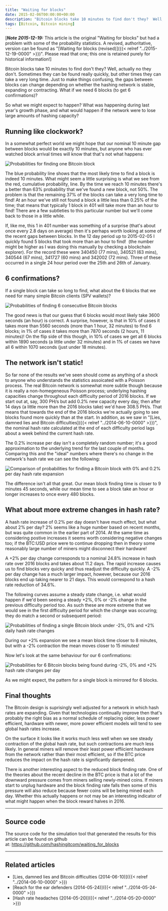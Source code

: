 ```yaml
---
title: "Waiting for blocks"
date: 2015-02-06T00:00:00+00:00
description: "Bitcoin blocks take 10 minutes to find don't they?  Well, actually no they don't.  Sometimes they can be found really quickly, but other times they can take a very long time.  Just to make things confusing, the gaps between blocks can change depending on whether the hashing network is stable, expanding or contracting. What if we need 6 blocks (to get 6 confirmations)?  So what we might expect to happen?  What was happening during last year's growth phase, and what would happen if the network were to lose large amounts of hashing capacity?"
tags: [Bitcoin, Bitcoin mining]
---
```

\[***Note 2015-12-19:*** This article is the
original \"Waiting for blocks\" but had a problem with some of the
probability statistics.  A revised, authoritative, version can be found
as "[Waiting for blocks (revised)]({{< relref "../2015-12-19-0000" >}})".
Please read that one; this one is retained purely for historical
information!\]

Bitcoin blocks take 10 minutes to find don't they?  Well, actually no
they don't.  Sometimes they can be found really quickly, but other times
they can take a very long time.  Just to make things confusing, the gaps
between blocks can change depending on whether the hashing network is
stable, expanding or contracting.  What if we need 6 blocks (to get 6
confirmations)?

So what we might expect to happen?  What was happening during last
year's growth phase, and what would happen if the network were to lose
large amounts of hashing capacity?

## Running like clockwork?

In a somewhat perfect world we might hope that our nominal 10 minute gap
between blocks would be exactly 10 minutes, but anyone who has ever
watched block arrival times will know that that's not what happens:

![Probabilities for finding one Bitcoin block](./1b_single.png)

The blue probability line shows that the most likely time to find a
block is indeed 10 minutes.  What might seem a little surprising is what
we see from the red, cumulative probability, line.  By the time we reach
10 minutes there's a better than 63% probability that we've found a
new block, not 50%.  The problem is that the remaining 37% of the blocks
can take a very long time to find!  At an hour we've still not found a
block a little less than 0.25% of the time; that means that typically 1
block in 401 will take more than an hour to find!  There are a few
subtleties to this particular number but we'll come back to those in a
little while.

If, like me, this 1 in 401 number was something of a surprise (that's
about once every 2.8 days on average) then it's perhaps worth looking
at some of the recent gaps between blocks.  In the 12 day period up to
2015-02-05 I quickly found 5 blocks that took more than an hour to find!
 (the number might be higher as I was doing this manually by checking a
blockchain explorer).  For the record these were 340450 (77 mins), 340521
(63 mins), 340544 (67 mins), 341727 (60 mins) and 342002 (72 mins).
Three of these occurred in a single 24 hour period over the 25th and
26th of January.

## 6 confirmations?

If a single block can take so long to find, what about the 6 blocks that
we need for many simple Bitcoin clients (SPV wallets)?

![Probabilities of finding 6 consecutive Bitcoin blocks](./6b_single.png)

The good news is that our guess that 6 blocks would most likely take
3600 seconds (an hour) is correct.  A surprise, however, is that in 10%
of cases it takes more than 5560 seconds (more than 1 hour, 32 minutes)
to find 6 blocks; in 1% of cases it takes more than 7870 seconds (2
hours, 11 minutes)!  On the flip side of this though, in 10% of cases we
get all 6 blocks within 1890 seconds (a little under 32 minutes) and in
1% of cases we have all 6 within 1070 seconds (just under 18 minutes).

## The network isn't static!

So far none of the results we've seen should come as anything of a
shock to anyone who understands the statistics assoicated with a Poisson
process.  The real Bitcoin network is somewhat more subtle though because
it is really a non-homegeneous Poisson process; underlying hashing
capacities change throughout each difficulty period of 2016 blocks.  If
we start out at, say, 300 PH/s but add 0.2% new capacity every day, then
after 14 days (a little more than the 2016 blocks take) we'd have 308.5
PH/s.  That means that towards the end of the 2016 blocks we're actually
going to see blocks found more quickly than at the start.  In addition,
as we saw in "[Lies, damned lies and Bitcoin difficulties]({{< relref "../2014-06-10-0000" >}})",
the nominal hash rate calculated at the end of each difficulty period
lags about a week behind the current hash rate.

The 0.2% increase per day isn't a completely random number; it's a
good approximation to the underlying trend for the last couple of
months.  Comparing this and the "ideal" numbers where there's no
change in the network's hash rate we can see the following:

![Comparison of probabilities for finding a Bitcoin block with 0% and 0.2% per day hash rate expansion](./1b_double.png)

The difference isn't all that great.  Our mean block finding time is
closer to 9 minutes 45 seconds, while our mean time to see a block take
an hour or longer increases to once every 480 blocks.

## What about more extreme changes in hash rate?

A hash rate increase of 0.2% per day doesn't have much effect, but what
about 2% per day?  2% seems like a huge number based on recent months,
but was quite common in the earlier part of 2014.  At the same time as
considering postive increases it seems worth considering negative
changes too; if the BTC:USD price were to continue dropping then in
theory some reasonably large number of miners might disconnect their
hardware!

A +2% per day change corresponds to a nominal 24.8% increase in hash
rate over 2016 blocks and takes about 11.2 days.  The rapid increase
causes us to find blocks very quicky and thus readjust the difficulty
quickly.  A -2% per day change has a much larger impact, however, because
our 2016 blocks end up taking nearer to 21 days.  This would correspond
to a hash rate reduction of 34.6%.

The following curves assume a steady state change, i.e.  what would
happen if we'd been seeing a steady +2%, 0% or -2% change in the
previous difficulty period too.  As such these are more extreme that we
would see in the first difficulty period for which the change was
occuring; they do match a second or subsequent period:

![Probabilities of finding a single Bitcoin block under -2%, 0% and +2% daily hash rate changes](./1b_triple.png)

During our +2% expansion we see a mean block time closer to 8 minutes,
but with a -2% contraction the mean moves closer to 15 minutes!

Now let's look at the same behaviour for our 6 confirmations:

![Probabilities for 6 Bitcoin blocks being found during -2%, 0% and +2% hash rate changes per day](./6b_triple.png)

As we might expect, the pattern for a single block is mirrored for 6
blocks.

## Final thoughts

The Bitcoin design is suprisingly well adjusted for a network in which
hash rates are expanding.  Given that technologies continually improve
then that's probably the right bias as a normal schedule of replacing
older, less power efficient, hardware with newer, more power efficient
models will tend to see global hash rates increase.

On the surface it looks like it works much less well when we see steady
contraction of the global hash rate, but such contractions are much less
likely.  In general miners will remove their least power effiicient
hardware from the network rather than their most efficient, so if the
BTC price reduces the impact on the hash rate is significantly dampened.

There is another interesting aspect to the reduced block finding rate.
One of the theories about the recent decline in the BTC price is that a
lot of the downward pressure comes from miners selling newly-mined
coins.  If miners start to unplug hardware and the block finding rate
falls then some of this pressure will also reduce because fewer coins
will be being mined each day.  Whether this actually happens or not may
be an interesting indicator of what might happen when the block reward
halves in 2016.

------------------------------------------------------------------------

## Source code

The source code for the simulation tool that generated the results for
this article can be found on github at: <https://github.com/hashingitcom/waiting_for_blocks>

------------------------------------------------------------------------

## Related articles

- [Lies, damned lies and Bitcoin difficulties (2014-06-10)]({{< relref "../2014-06-10-0000" >}})
- [Reach for the ear defenders (2014-05-24)]({{< relref "../2014-05-24-0000" >}})
- [Hash rate headaches (2014-05-20)]({{< relref "../2014-05-20-0000" >}})
